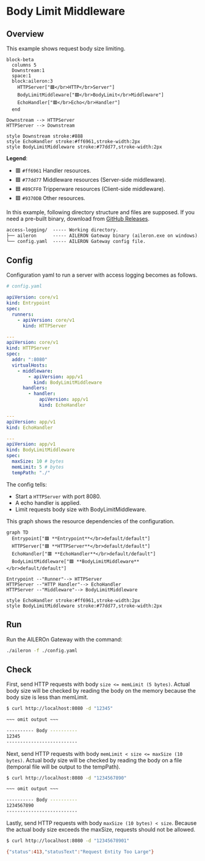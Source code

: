# Body Limit Middleware

## Overview

This example shows request body size limiting.

```mermaid
block-beta
  columns 5
  Downstream:1
  space:1
  block:aileron:3
    HTTPServer["🟪</br>HTTP</br>Server"]
    BodyLimitMiddleware["🟩</br>BodyLimit</br>Middleware"]
    EchoHandler["🟥</br>Echo</br>Handler"]
  end

Downstream --> HTTPServer
HTTPServer --> Downstream

style Downstream stroke:#888
style EchoHandler stroke:#ff6961,stroke-width:2px
style BodyLimitMiddleware stroke:#77dd77,stroke-width:2px
```

**Legend**:

- 🟥 `#ff6961` Handler resources.
- 🟩 `#77dd77` Middleware resources (Server-side middleware).
- 🟦 `#89CFF0` Tripperware resources (Client-side middleware).
- 🟪 `#9370DB` Other resources.

In this example, following directory structure and files are supposed.
If you need a pre-built binary, download from [GitHub Releases](https://github.com/aileron-gateway/aileron-gateway/releases).

```txt
access-logging/  ----- Working directory.
├── aileron      ----- AILERON Gateway binary (aileron.exe on windows).
└── config.yaml  ----- AILERON Gateway config file.
```

## Config

Configuration yaml to run a server with access logging becomes as follows.

```yaml
# config.yaml

apiVersion: core/v1
kind: Entrypoint
spec:
  runners:
    - apiVersion: core/v1
      kind: HTTPServer

---
apiVersion: core/v1
kind: HTTPServer
spec:
  addr: ":8080"
  virtualHosts:
    - middleware:
        - apiVersion: app/v1
          kind: BodyLimitMiddleware
      handlers:
        - handler:
            apiVersion: app/v1
            kind: EchoHandler

---
apiVersion: app/v1
kind: EchoHandler

---
apiVersion: app/v1
kind: BodyLimitMiddleware
spec:
  maxSize: 10 # bytes
  memLimit: 5 # bytes
  tempPath: "./"
```

The config tells:

- Start a `HTTPServer` with port 8080.
- A echo handler is applied.
- Limit requests body size with BodyLimitMiddleware.

This graph shows the resource dependencies of the configuration.

```mermaid
graph TD
  Entrypoint["🟪 **Entrypoint**</br>default/default"]
  HTTPServer["🟪 **HTTPServer**</br>default/default"]
  EchoHandler["🟥 **EchoHandler**</br>default/default"]
  BodyLimitMiddleware["🟩 **BodyLimitMiddleware**</br>default/default"]

Entrypoint --"Runner"--> HTTPServer
HTTPServer --"HTTP Handler"--> EchoHandler
HTTPServer --"Middleware"--> BodyLimitMiddleware

style EchoHandler stroke:#ff6961,stroke-width:2px
style BodyLimitMiddleware stroke:#77dd77,stroke-width:2px
```

## Run

Run the AILEROn Gateway with the command:

```bash
./aileron -f ./config.yaml
```

## Check

First, send HTTP requests with body `size <= memLimit (5 bytes)`.
Actual body size will be checked by reading the body on the memory because the body size is less than memLimit.

```bash
$ curl http://localhost:8080 -d "12345"

~~~ omit output ~~~

---------- Body ----------
12345
--------------------------
```

Next, send HTTP requests with body `memLimit < size <= maxSize (10 bytes)`.
Actual body size will be checked by reading the body on a file (temporal file will be output to the tempPath).

```bash
$ curl http://localhost:8080 -d "1234567890"

~~~ omit output ~~~

---------- Body ----------
1234567890
--------------------------
```

Lastly, send HTTP requests with body `maxSize (10 bytes) < size`.
Because the actual body size exceeds the maxSize, requests should not be allowed.

```bash
$ curl http://localhost:8080 -d "12345678901"

{"status":413,"statusText":"Request Entity Too Large"}
```
